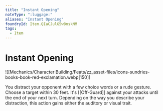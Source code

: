 ```yaml
---
title: "Instant Opening"
noteType: ":luggage:"
aliases: "Instant Opening"
foundryId: Item.QIaCJulG5w8nskNM
tags:
  - Item
---
```


# Instant Opening
![[Mechanics/Character Building/Feats/zz_asset-files/icons-sundries-books-book-red-exclamation.webp|150]]

You distract your opponent with a few choice words or a rude gesture. Choose a target within 30 feet. It's [[Off-Guard]] against your attacks until the end of your next turn. Depending on the way you describe your distraction, this action gains either the auditory or visual trait.
